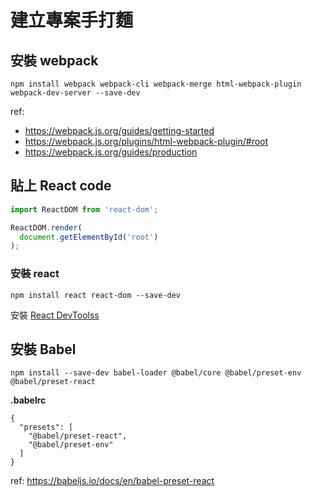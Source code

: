 # 建立專案手打麵

## 安裝 webpack

```shell
npm install webpack webpack-cli webpack-merge html-webpack-plugin webpack-dev-server --save-dev
```
ref:
- https://webpack.js.org/guides/getting-started
- https://webpack.js.org/plugins/html-webpack-plugin/#root
- https://webpack.js.org/guides/production


## 貼上 React code

```javascript
import ReactDOM from 'react-dom';

ReactDOM.render(
  document.getElementById('root')
);
```

### 安裝 react

```shell
npm install react react-dom --save-dev
```

安裝 [React DevToolss](https://chrome.google.com/webstore/detail/react-developer-tools/fmkadmapgofadopljbjfkapdkoienihi/related)

## 安裝 Babel

```shell
npm install --save-dev babel-loader @babel/core @babel/preset-env @babel/preset-react
```

**.babelrc**

```
{
  "presets": [
    "@babel/preset-react",
    "@babel/preset-env"
  ]
}
```
ref: https://babeljs.io/docs/en/babel-preset-react
